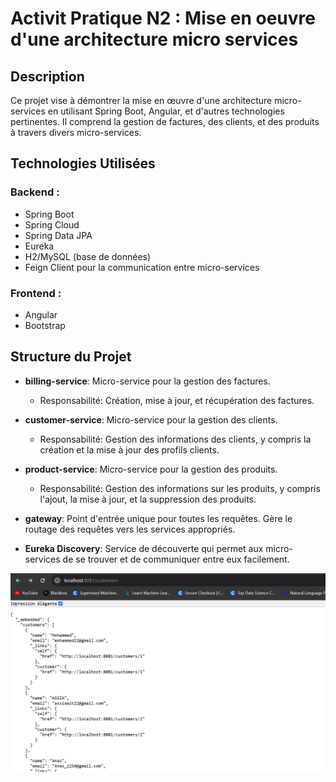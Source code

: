 <h1>Activit Pratique N2 : Mise en oeuvre d'une architecture micro services</h1>


## Description

Ce projet vise à démontrer la mise en œuvre d'une architecture micro-services en utilisant Spring Boot, Angular, et d'autres technologies pertinentes. 
Il comprend la gestion de factures, des clients, et des produits à travers divers micro-services.

## Technologies Utilisées

### Backend :
  - Spring Boot<br>
  - Spring Cloud<br>
  - Spring Data JPA<br>
  - Eureka <br>
  - H2/MySQL (base de données)<br>
  - Feign Client pour la communication entre micro-services<br>

### Frontend :
  - Angular
  - Bootstrap

## Structure du Projet

- **billing-service**: Micro-service pour la gestion des factures.
  - Responsabilité: Création, mise à jour, et récupération des factures.
  
- **customer-service**: Micro-service pour la gestion des clients.
  - Responsabilité: Gestion des informations des clients, y compris la création et la mise à jour des profils clients.

- **product-service**: Micro-service pour la gestion des produits.
  - Responsabilité: Gestion des informations sur les produits, y compris l'ajout, la mise à jour, et la suppression des produits.

- **gateway**: Point d'entrée unique pour toutes les requêtes. Gère le routage des requêtes vers les services appropriés.
  
- **Eureka Discovery**: Service de découverte qui permet aux micro-services de se trouver et de communiquer entre eux facilement.

![Architecture Diagram](pictures/1.png)

